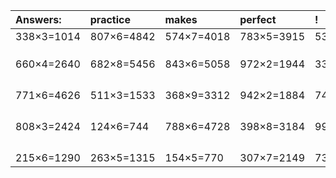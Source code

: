| Answers: | practice | makes | perfect | ! |
| :--- | :--- | :--- | :--- | :--- |
| 338×3=1014 | 807×6=4842 | 574×7=4018 | 783×5=3915 | 530×3=1590 | 
|   |   |   |   |   | 
|   |   |   |   |   | 
|   |   |   |   |   | 
| 660×4=2640 | 682×8=5456 | 843×6=5058 | 972×2=1944 | 336×8=2688 | 
|   |   |   |   |   | 
|   |   |   |   |   | 
|   |   |   |   |   | 
|   |   |   |   |   | 
| 771×6=4626 | 511×3=1533 | 368×9=3312 | 942×2=1884 | 740×5=3700 | 
|   |   |   |   |   | 
|   |   |   |   |   | 
|   |   |   |   |   | 
|   |   |   |   |   | 
| 808×3=2424 | 124×6=744 | 788×6=4728 | 398×8=3184 | 996×5=4980 | 
|   |   |   |   |   | 
|   |   |   |   |   | 
|   |   |   |   |   | 
|   |   |   |   |   | 
| 215×6=1290 | 263×5=1315 | 154×5=770 | 307×7=2149 | 738×6=4428 | 
